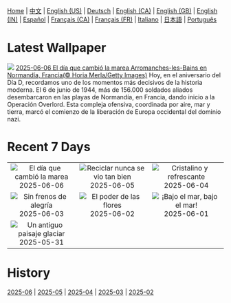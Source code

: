 [Home](../README.md) | [中文](zh-CN.md) | [English (US)](en-US.md) | [Deutsch](de-DE.md) | [English (CA)](en-CA.md) | [English (GB)](en-GB.md) | [English (IN)](en-IN.md) | [Español](es-ES.md) | [Français (CA)](fr-CA.md) | [Français (FR)](fr-FR.md) | [Italiano](it-IT.md) | [日本語](ja-JP.md) | [Português](pt-BR.md)

# Latest Wallpaper
![](https://www.bing.com/th?id=OHR.NormandyBeach_ES-ES2863292551_UHD.jpg)
[2025-06-06 El día que cambió la marea Arromanches-les-Bains en Normandía, Francia(© Horia Merla/Getty Images)](https://www.bing.com/th?id=OHR.NormandyBeach_ES-ES2863292551_UHD.jpg)
Hoy, en el aniversario del Día D, recordamos uno de los momentos más decisivos de la historia moderna. El 6 de junio de 1944, más de 156.000 soldados aliados desembarcaron en las playas de Normandía, en Francia, dando inicio a la Operación Overlord. Esta compleja ofensiva, coordinada por aire, mar y tierra, marcó el comienzo de la liberación de Europa occidental del dominio nazi.

# Recent 7 Days
|  |  |  |
|:---:|:---:|:---:|
| ![](https://www.bing.com/th?id=OHR.NormandyBeach_ES-ES2863292551_400x240.jpg "El día que cambió la marea") 2025-06-06 | ![](https://www.bing.com/th?id=OHR.OlivaresMural_ES-ES7218911366_400x240.jpg "Reciclar nunca se vio tan bien") 2025-06-05 | ![](https://www.bing.com/th?id=OHR.CalaLuna_ES-ES6894495288_400x240.jpg "Cristalino y refrescante") 2025-06-04 |
| ![](https://www.bing.com/th?id=OHR.BicyclesUtrecht_ES-ES6764492032_400x240.jpg "Sin frenos de alegría") 2025-06-03 | ![](https://www.bing.com/th?id=OHR.EchinaceaButterfly_ES-ES6329084814_400x240.jpg "El poder de las flores") 2025-06-02 | ![](https://www.bing.com/th?id=OHR.GrandeTerreReef_ES-ES6037163646_400x240.jpg "¡Bajo el mar, bajo el mar!") 2025-06-01 |
| ![](https://www.bing.com/th?id=OHR.SwedenReserve_ES-ES5600233708_400x240.jpg "Un antiguo paisaje glaciar") 2025-05-31 |  |  |

# History
[2025-06](../archives/wallpaper/es-ES/w_2025_06.md) | [2025-05](../archives/wallpaper/es-ES/w_2025_05.md) | [2025-04](../archives/wallpaper/es-ES/w_2025_04.md) | [2025-03](../archives/wallpaper/es-ES/w_2025_03.md) | [2025-02](../archives/wallpaper/es-ES/w_2025_02.md)
